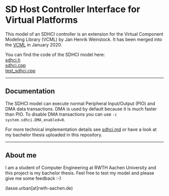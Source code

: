 # SD Host Controller Interface for Virtual Platforms

This model of an SDHCI controller is an extension for the Virtual Component Modeling Library (VCML)
by Jan Henrik Weinstock. It has been merged into the [VCML](https://github.com/janweinstock/vcml) in January 2020.

You can find the code of the SDHCI model here:  
[sdhci.h](https://github.com/janweinstock/vcml/tree/master/include/vcml/models/sd/sdhci.h)  
[sdhci.cpp](https://github.com/janweinstock/vcml/tree/master/src/vcml/models/sd/sdhci.cpp)  
[test_sdhci.cpp](https://github.com/janweinstock/vcml/tree/master/test/models/sdhci.cpp)

---
## Documentation
The SDHCI model can execute normal Peripheral Input/Output (PIO) and DMA data transactions. DMA is used by default because it is much faster than PIO. To disable DMA transactions you can use `-c system.sdhci.DMA_enabled=0`.

For more technical implementation details see [sdhci.md](https://github.com/janweinstock/vcml/tree/master/doc/models/sdhci.md) or have a look at my bachelor thesis uploaded in this repository.

---
## About me
I am a student of Computer Engineering at RWTH Aachen University and this project is my bachelor thesis.
Feel free to test my model and please give me some feedback :-)

(lasse.urban[at]rwth-aachen.de)
